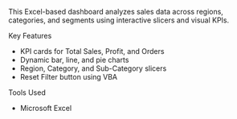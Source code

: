 This Excel-based dashboard analyzes sales data across regions, categories, and segments using interactive slicers and visual KPIs.

Key Features
- KPI cards for Total Sales, Profit, and Orders
- Dynamic bar, line, and pie charts
- Region, Category, and Sub-Category slicers
- Reset Filter button using VBA

Tools Used
- Microsoft Excel
